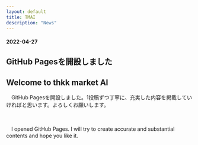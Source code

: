 ```yaml
---
layout: default
title: TMAI
description: "News"
---
```



#### 2022-04-27
## **GitHub Pagesを開設しました**
## **Welcome to thkk market AI**

　GitHub Pagesを開設しました。1投稿ずつ丁寧に、充実した内容を掲載していければと思います。よろしくお願いします。

&emsp;

　I opened GitHub Pages. I will try to create accurate and substantial contents and hope you like it.

